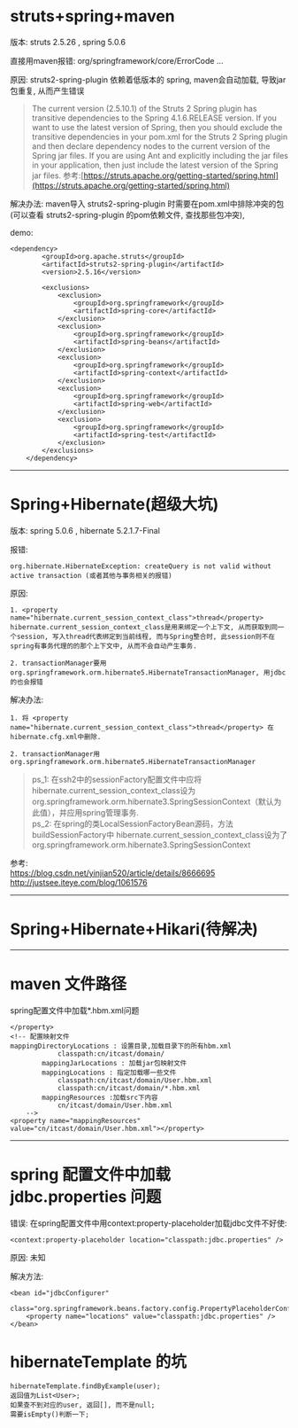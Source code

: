 # struts+spring+maven

版本: struts 2.5.26 , spring 5.0.6

直接用maven报错: org/springframework/core/ErrorCode ...

原因:  struts2-spring-plugin 依赖着低版本的 spring, maven会自动加载, 导致jar包重复, 从而产生错误
> The current version (2.5.10.1) of the Struts 2 Spring plugin has transitive dependencies to the Spring 4.1.6.RELEASE version. If you want to use the latest version of Spring, then you should exclude the transitive dependencies in your pom.xml for the Struts 2 Spring plugin and then declare dependency nodes to the current version of the Spring jar files. If you are using Ant and explicitly including the jar files in your application, then just include the latest version of the Spring jar files.
参考:[https://struts.apache.org/getting-started/spring.html](https://struts.apache.org/getting-started/spring.html)

解决办法: maven导入 struts2-spring-plugin 时需要在pom.xml中排除冲突的包 (可以查看 struts2-spring-plugin 的pom依赖文件, 查找那些包冲突), 


demo: 

	<dependency>
            <groupId>org.apache.struts</groupId>
            <artifactId>struts2-spring-plugin</artifactId>
            <version>2.5.16</version>

            <exclusions>
                <exclusion>
                    <groupId>org.springframework</groupId>
                    <artifactId>spring-core</artifactId>
                </exclusion>
                <exclusion>
                    <groupId>org.springframework</groupId>
                    <artifactId>spring-beans</artifactId>
                </exclusion>
                <exclusion>
                    <groupId>org.springframework</groupId>
                    <artifactId>spring-context</artifactId>
                </exclusion>
                <exclusion>
                    <groupId>org.springframework</groupId>
                    <artifactId>spring-web</artifactId>
                </exclusion>
                <exclusion>
                    <groupId>org.springframework</groupId>
                    <artifactId>spring-test</artifactId>
                </exclusion>
            </exclusions>
        </dependency>


---

# Spring+Hibernate(超级大坑)

版本: spring 5.0.6 , hibernate 5.2.1.7-Final

报错: 

	org.hibernate.HibernateException: createQuery is not valid without active transaction (或者其他与事务相关的报错)

原因: 

	1. <property name="hibernate.current_session_context_class">thread</property>
    hibernate.current_session_context_class是用来绑定一个上下文, 从而获取到同一个session, 写入thread代表绑定到当前线程, 而与Spring整合时, 此session则不在spring有事务代理的的那个上下文中, 从而不会自动产生事务.
   
	2. transactionManager要用org.springframework.orm.hibernate5.HibernateTransactionManager, 用jdbc的也会报错
   

解决办法: 

	1. 将 <property name="hibernate.current_session_context_class">thread</property> 在hibernate.cfg.xml中删除.

	2. transactionManager用org.springframework.orm.hibernate5.HibernateTransactionManager


>ps_1: 在ssh2中的sessionFactory配置文件中应将hibernate.current_session_context_class设为org.springframework.orm.hibernate3.SpringSessionContext（默认为此值），并应用spring管理事务.  
>ps_2: 在spring的类LocalSessionFactoryBean源码，方法buildSessionFactory中	hibernate.current_session_context_class设为了		org.springframework.orm.hibernate3.SpringSessionContext

参考:  
https://blog.csdn.net/yinjian520/article/details/8666695  
http://justsee.iteye.com/blog/1061576

---

# Spring+Hibernate+Hikari(待解决)

---

# maven 文件路径

spring配置文件中加载*.hbm.xml问题

	</property>
	<!-- 配置映射文件 
	mappingDirectoryLocations : 设置目录,加载目录下的所有hbm.xml
				classpath:cn/itcast/domain/
			mappingJarLocations : 加载jar包映射文件
			mappingLocations : 指定加载哪一些文件
				classpath:cn/itcast/domain/User.hbm.xml
				classpath:cn/itcast/domain/*.hbm.xml
			mappingResources :加载src下内容
				cn/itcast/domain/User.hbm.xml
		-->
	<property name="mappingResources" value="cn/itcast/domain/User.hbm.xml"></property>



---

# spring 配置文件中加载 jdbc.properties 问题

错误: 在spring配置文件中用context:property-placeholder加载jdbc文件不好使:

	<context:property-placeholder location="classpath:jdbc.properties" /> 


原因: 未知

解决方法:
	
	<bean id="jdbcConfigurer"
		class="org.springframework.beans.factory.config.PropertyPlaceholderConfigurer">
		<property name="locations" value="classpath:jdbc.properties" />
	</bean>

# hibernateTemplate 的坑

	hibernateTemplate.findByExample(user);
	返回值为List<User>; 
	如果查不到对应的user, 返回[], 而不是null;
	需要isEmpty()判断一下;



